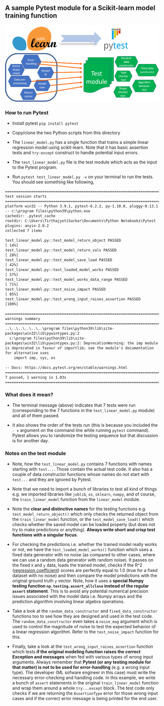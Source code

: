 ## A sample Pytest module for a Scikit-learn model training function

![scheme](https://raw.githubusercontent.com/tirthajyoti/Machine-Learning-with-Python/master/Pytest/Overall-scheme.png)

### How to run Pytest

- Install pytest `pip install pytest`

- Copy/clone the two Python scripts from this directory
- The `linear_model.py` has a single function that trains a simple linear regression model using scikit-learn. Note that it has basic assertion tests and `try-except` construct to handle potential input errors.
- The `test_linear_model.py` file is the test module which acts as the input to the Pytest program.
- Run `pytest test_linear_model.py -v` on your terminal to run the tests. You should see something like following,

```
======================================================================================================= test session starts ======================================================================================================== 
platform win32 -- Python 3.9.1, pytest-6.2.2, py-1.10.0, pluggy-0.13.1 -- c:\program files\python39\python.exe
cachedir: .pytest_cache
rootdir: C:\Users\TirthajyotiSarkar\Documents\Python Notebooks\Pytest
plugins: anyio-2.0.2
collected 7 items                                                                                                                                                                                                                    

test_linear_model.py::test_model_return_object PASSED                                                                                                                                                                         [ 14%] 
test_linear_model.py::test_model_return_vals PASSED                                                                                                                                                                           [ 28%] 
test_linear_model.py::test_model_save_load PASSED                                                                                                                                                                             [ 42%] 
test_linear_model.py::test_loaded_model_works PASSED                                                                                                                                                                          [ 57%] 
test_linear_model.py::test_model_works_data_range PASSED                                                                                                                                                                      [ 71%] 
test_linear_model.py::test_noise_impact PASSED                                                                                                                                                                                [ 85%] 
test_linear_model.py::test_wrong_input_raises_assertion PASSED                                                                                                                                                                [100%] 

========================================================================================================= warnings summary ========================================================================================================= 
..\..\..\..\..\..\program files\python39\lib\site-packages\win32\lib\pywintypes.py:2
  c:\program files\python39\lib\site-packages\win32\lib\pywintypes.py:2: DeprecationWarning: the imp module is deprecated in favour of importlib; see the module's documentation for alternative uses
    import imp, sys, os

-- Docs: https://docs.pytest.org/en/stable/warnings.html
=================================================================================================== 7 passed, 1 warning in 1.03s ===================================================================================================
```

### What does it mean?

- The terminal message (above) indicates that 7 tests were run (corresponding to the 7 functions in the `test_linear_model.py` module) and all of them passed.

- It also shows the order of the tests run (this is because you included the `- v` argument on the command line while running `pytest` command). Pytest allows you to randomize the testing sequence but that discussion is for another day.

### Notes on the test module

- Note, how the `test_linear_model.py` contains 7 functions with names starting with `test...`. Those contain the actual test code. It also has a couple of data constructor functions whose names do not start with `test...` and they are ignored by Pytest.

- Note that we need to import a bunch of libraries to test all kind of things e.g. we imported libraries like `joblib`, `os`, `sklearn`, `numpy`, and of course, the `train_linear_model` function from the `linear_model` module.
- Note the **clear and distinctive names** for the testing functions e.g. `test_model_return_object()` which only checks the returned object from the `train_linear_model` function, or the `test_model_save_load()` which checks whether the saved model can be loaded properly (but does not try to make predictions or anything). **Always write short and crisp test functions with a singular focus**. 
- For checking the predictions i.e. whether the trained model really works or not, we have the `test_loaded_model_works()` function which uses a fixed data generator with no noise (as compared to other cases, where we can use a random data generator with random noise). It passes on the fixed `X` and `y` data, loads the trained model, checks if the R^2 ([regression coefficient](https://www.geeksforgeeks.org/python-coefficient-of-determination-r2-score/)) scores are perfectly equal to 1.0 (true for a fixed dataset with no noise) and then compare the model predictions with the original ground truth `y` vector. Note, how it uses a **special Numpy testing function `np.testing.assert_allclose` instead of the regular `assert` statement**. This is to avoid any potential numerical precision issues associated with the model data i.e. Numpy arrays and the prediction algorithm involving linear algebra operations.
- Take a look at the `random_data_constructor` and `fixed_data_constructor` functions too to see how they are designed and used in the test code. The `random_data_constructor` even takes a `noise_mag` argument which is used to control the magnitude of noise to test the expected behavior of a linear regression algorithm. Refer to the `test_noise_impact` function for this.
- Finally, take a look at the `test_wrong_input_raises_assertion` function which tests **if the original modeling function raises the correct Exception and messages** when fed with various types of wrong input arguments. Always remember that **Pytest (or any testing module for that matter) is not to be used for error-handling** (e.g. a wrong input type). The developer (ML sofware engineer in this case) must write the necessary error-checking and handling code. In this example, we write a bunch of `assert` statements in the original `train_linear_model` function and wrap them around a whole `try...except` block. The test code only checks if we are returning the `AssertionType` error for those wrong input cases and if the correct error message is being printed for the end user.
